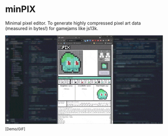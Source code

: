 # minPIX
Minimal pixel editor. To generate highly compressed pixel art data (measured in bytes!) for gamejams like js13k. 

![IMGDEMO](/screenshots/minPix_bulba_demo.gif)
<sub>[Demo/GIF]</sub>
